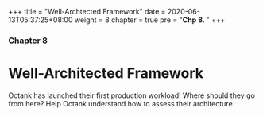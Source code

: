 +++
title = "Well-Archtected Framework"
date = 2020-06-13T05:37:25+08:00
weight = 8
chapter = true
pre = "<b>Chp 8. </b>"
+++

### Chapter 8

# Well-Architected Framework

Octank has launched their first production workload!
Where should they go from here? Help Octank understand how to assess their architecture